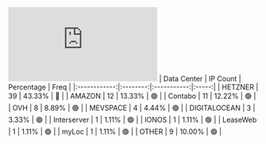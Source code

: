 ![Diagramm](https://github.com/obajay/StateSync-snapshots/blob/main/Projects/Source/1/README.md)
| Data Center | IP Count | Percentage | Freq |
|:------------:|:--------:|:-----------:|:-----:|
| HETZNER | 39 | 43.33% | 🔴 |
| AMAZON | 12 | 13.33% | 🟢 |
| Contabo | 11 | 12.22% | 🟢 |
| OVH | 8 | 8.89% | 🟢 |
| MEVSPACE | 4 | 4.44% | 🟢 |
| DIGITALOCEAN | 3 | 3.33% | 🟢 |
| Interserver | 1 | 1.11% | 🟢 |
| IONOS | 1 | 1.11% | 🟢 |
| LeaseWeb | 1 | 1.11% | 🟢 |
| myLoc | 1 | 1.11% | 🟢 |
| OTHER | 9 | 10.00% | 🟢 |